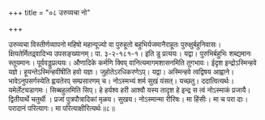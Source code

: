 +++
title = "०८ उरुव्यचा नो"

+++

उरुव्यचा विस्तीर्णव्यापनो महिषो महान्पूज्यो वा पुरुहूतो बहुभिर्यजमानैराहूतः पुरुक्षुर्बहुनिवासः। क्षियतेर्मितद्र्वादिभ्य उपसङ्ख्यानम्। पा. ३-२-१८१-१। इति डु प्रत्ययः। यद्वा। पुरुभिर्बहुभिः शब्द्यमानः स्तूयमानः। पूर्ववड्डुप्रत्ययः। औणादिके कर्मणि क्विप् वानित्यमागमशासनमिति तुगभावः। ईदृश इन्द्रोऽस्मिन्हवे यज्ञे। हूयन्तेऽस्मिन्हवींषीति हवो यज्ञः। जुहोतेऽरधिकरणेऽप्। यद्वा। अस्मिन्हवे त्वद्विषय आह्वाने। भावेऽनुपसर्गस्येति ह्वयतेरप् सम्प्रसारणम् च। नोऽस्मभ्यं शर्म सुखं यंसत्। यच्छतु। ददात्वित्यर्थः। यमेर्लेट्यडागमः। सिब्बहुलमिति सिप्। हे हर्यश्व हरी आश्वौ यस्य तादृश हे इन्द्र स त्वं नोऽस्माकं प्रजायै। द्वितीयार्थे चतुर्थी । प्रजां पुत्रपौत्रादिकां मृळय। सुखय। नोऽस्मान्मा रीरिषः। मा हिंसीः। मा च परा दाः। परादानं परित्यागः। मा परित्याक्षीरित्यर्थः॥८॥
